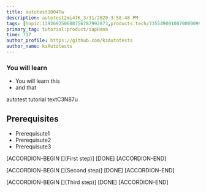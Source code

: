 ```yaml
---
title: autotest1004Tw
description: autotest2mi47K_3/31/2020 3:58:48 PM
tags: [topic:139269250608756787992873,products:tech/73554900100700000996,tutorial:experience/advanced]
primary_tag: tutorial:product/sapHana
time: 717
author_profile: https://github.com/ksAutotests
author_name: ksAutotests
---
```

### You will learn
- You will learn this
- and that

autotest tutorial textC3N87u

## Prerequisites
- Prerequisute1
- Prerequisute2
- Prerequisute3

[ACCORDION-BEGIN [](First step)]
[DONE]
[ACCORDION-END]

[ACCORDION-BEGIN [](Second step)]
[DONE]
[ACCORDION-END]

[ACCORDION-BEGIN [](Third step)]
[DONE]
[ACCORDION-END]

